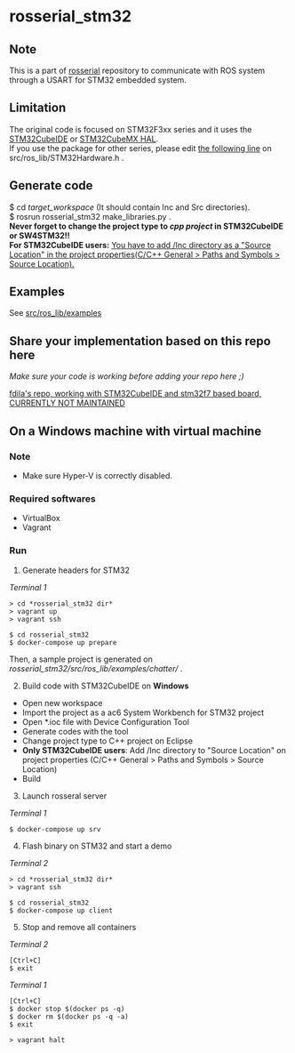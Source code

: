 # rosserial_stm32

## Note
This is a part of [rosserial](https://github.com/ros-drivers/rosserial) repository to communicate with ROS system through a USART for STM32 embedded system.

## Limitation
The original code is focused on STM32F3xx series and it uses the [STM32CubeIDE](https://www.st.com/en/development-tools/stm32cubeide.html) or [STM32CubeMX HAL](http://www.st.com/en/development-tools/stm32cubemx.html).  
If you use the package for other series, please edit [the following line](https://github.com/yoneken/rosserial_stm32/blob/master/src/ros_lib/STM32Hardware.h#L38) on src/ros_lib/STM32Hardware.h .  

## Generate code
$ cd _target_workspace_ (It should contain Inc and Src directories).  
$ rosrun rosserial_stm32 make_libraries.py .  
**Never forget to change the project type to _cpp project_ in STM32CubeIDE or SW4STM32!!**  
**For STM32CubeIDE users:** [You have to add /Inc directory as a "Source Location" in the project properties(C/C++ General > Paths and Symbols > Source Location).](https://github.com/yoneken/rosserial_stm32/issues/10#issuecomment-573997253)  

## Examples
See [src/ros_lib/examples](https://github.com/yoneken/rosserial_stm32/tree/master/src/ros_lib/examples)  

## Share your implementation based on this repo here
_Make sure your code is working before adding your repo here ;)_

[fdila's repo, working with STM32CubeIDE and stm32f7 based board, CURRENTLY NOT MAINTAINED](https://github.com/fdila/rosserial_stm32f7)

## On a Windows machine with virtual machine
### Note

- Make sure Hyper-V is correctly disabled.

### Required softwares
- VirtualBox
- Vagrant

### Run

1. Generate headers for STM32

_Terminal 1_
```
> cd *rosserial_stm32 dir*
> vagrant up
> vagrant ssh

$ cd rosserial_stm32
$ docker-compose up prepare
```

Then, a sample project is generated on _rosserial_stm32/src/ros_lib/examples/chatter/_ .

2. Build code with STM32CubeIDE on **Windows**

- Open new workspace
- Import the project as a ac6 System Workbench for STM32 project
- Open *.ioc file with Device Configuration Tool
- Generate codes with the tool
- Change project type to C++ project on Eclipse
- **Only STM32CubeIDE users**: Add /Inc directory to "Source Location" on project properties (C/C++ General > Paths and Symbols > Source Location)
- Build

3. Launch rosseral server

_Terminal 1_
```
$ docker-compose up srv
```

4. Flash binary on STM32 and start a demo

_Terminal 2_
```
> cd *rosserial_stm32 dir*
> vagrant ssh

$ cd rosserial_stm32
$ docker-compose up client
```
5. Stop and remove all containers

_Terminal 2_
```
[Ctrl+C]
$ exit
```

_Terminal 1_
```
[Ctrl+C]
$ docker stop $(docker ps -q)
$ docker rm $(docker ps -q -a)
$ exit

> vagrant halt
```
